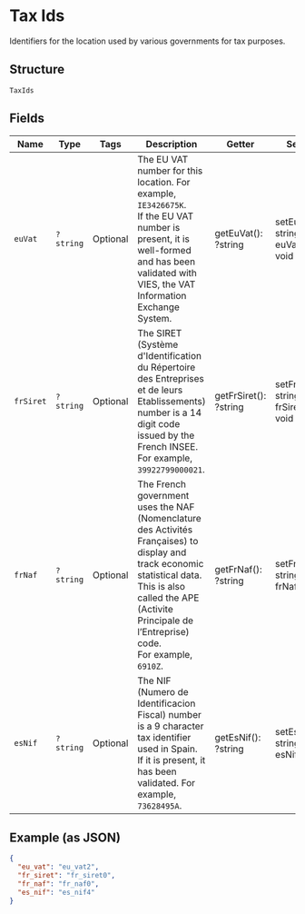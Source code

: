 
# Tax Ids

Identifiers for the location used by various governments for tax purposes.

## Structure

`TaxIds`

## Fields

| Name | Type | Tags | Description | Getter | Setter |
|  --- | --- | --- | --- | --- | --- |
| `euVat` | `?string` | Optional | The EU VAT number for this location. For example, `IE3426675K`.<br>If the EU VAT number is present, it is well-formed and has been<br>validated with VIES, the VAT Information Exchange System. | getEuVat(): ?string | setEuVat(?string euVat): void |
| `frSiret` | `?string` | Optional | The SIRET (Système d'Identification du Répertoire des Entreprises et de leurs Etablissements)<br>number is a 14 digit code issued by the French INSEE. For example, `39922799000021`. | getFrSiret(): ?string | setFrSiret(?string frSiret): void |
| `frNaf` | `?string` | Optional | The French government uses the NAF (Nomenclature des Activités Françaises) to display and<br>track economic statistical data. This is also called the APE (Activite Principale de l’Entreprise) code.<br>For example, `6910Z`. | getFrNaf(): ?string | setFrNaf(?string frNaf): void |
| `esNif` | `?string` | Optional | The NIF (Numero de Identificacion Fiscal) number is a 9 character tax identifier used in Spain.<br>If it is present, it has been validated. For example, `73628495A`. | getEsNif(): ?string | setEsNif(?string esNif): void |

## Example (as JSON)

```json
{
  "eu_vat": "eu_vat2",
  "fr_siret": "fr_siret0",
  "fr_naf": "fr_naf0",
  "es_nif": "es_nif4"
}
```

